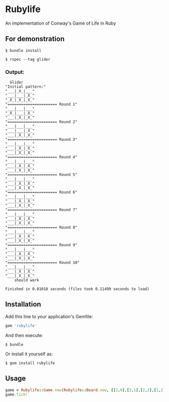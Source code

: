 # Rubylife

An implementation of Conway's Game of Life in Ruby

## For demonstration

```console
$ bundle install
```

```console
$ rspec --tag glider
```

### Output:

```
  Glider
"Initial pattern:"
"___|_X_|___"
"___|___|_X_"
"_X_|_X_|_X_"
"====================== Round 1"
"___|___|___"
"_X_|___|_X_"
"___|_X_|_X_"
"====================== Round 2"
"___|___|___"
"___|___|_X_"
"___|_X_|_X_"
"====================== Round 3"
"___|___|___"
"___|_X_|_X_"
"___|_X_|_X_"
"====================== Round 4"
"___|___|___"
"___|_X_|_X_"
"___|_X_|_X_"
"====================== Round 5"
"___|___|___"
"___|_X_|_X_"
"___|_X_|_X_"
"====================== Round 6"
"___|___|___"
"___|_X_|_X_"
"___|_X_|_X_"
"====================== Round 7"
"___|___|___"
"___|_X_|_X_"
"___|_X_|_X_"
"====================== Round 8"
"___|___|___"
"___|_X_|_X_"
"___|_X_|_X_"
"====================== Round 9"
"___|___|___"
"___|_X_|_X_"
"___|_X_|_X_"
"====================== Round 10"
"___|___|___"
"___|_X_|_X_"
"___|_X_|_X_"
    should work

Finished in 0.01018 seconds (files took 0.11499 seconds to load)
```


## Installation

Add this line to your application's Gemfile:

```ruby
gem 'rubylife'
```

And then execute:

    $ bundle

Or install it yourself as:

    $ gem install rubylife


## Usage

```ruby
game = Rubylife::Game.new(Rubylife::Board.new, [[2,0],[2,1],[2,2],[1,2],[0,1]])
game.tick!
```
